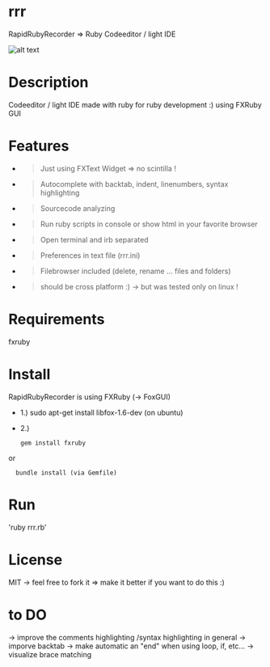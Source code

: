 # rrr
RapidRubyRecorder => Ruby Codeeditor / light IDE

![alt text](https://github.com/morten1982/rrr/blob/master/icons/rrr_run.png)

# Description
Codeeditor / light IDE made with ruby for ruby development :) 
using FXRuby GUI

# Features
- > Just using FXText Widget => no scintilla ! 
- > Autocomplete with backtab, indent, linenumbers, syntax highlighting
- > Sourcecode analyzing
- > Run ruby scripts in console or show html in your favorite browser 
- > Open terminal and irb separated
- > Preferences in text file (rrr.ini) 
- > Filebrowser included (delete, rename ... files and folders)

- > should be cross platform :) -> but was tested only on linux !

# Requirements
fxruby

# Install
RapidRubyRecorder is using FXRuby (-> FoxGUI)

- 1.) sudo apt-get install libfox-1.6-dev (on ubuntu)

- 2.) 

      gem install fxruby

or

      bundle install (via Gemfile)
 
# Run
'ruby rrr.rb'

# License
MIT -> feel free to fork it => make it better if you want to do this :)

# to DO
-> improve the comments highlighting /syntax highlighting in general
-> imporve backtab 
-> make automatic an "end" when using loop, if, etc...
-> visualize brace matching
